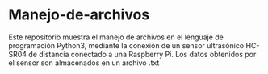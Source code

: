 # Manejo-de-archivos
Este repositorio muestra el manejo de archivos en el lenguaje de programación Python3, mediante la conexión de un sensor ultrasónico HC-SR04 de distancia conectado a una Raspberry Pi. Los datos obtenidos por el sensor son almacenados en un archivo .txt
